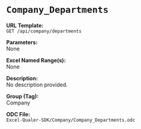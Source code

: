# `Company_Departments`

**URL Template:**  
`GET /api/company/departments`

**Parameters:**  
None

**Excel Named Range(s):**  
None

**Description:**  
No description provided.

**Group (Tag):**  
Company

**ODC File:**  
`Excel-Qualer-SDK/Company/Company_Departments.odc`
